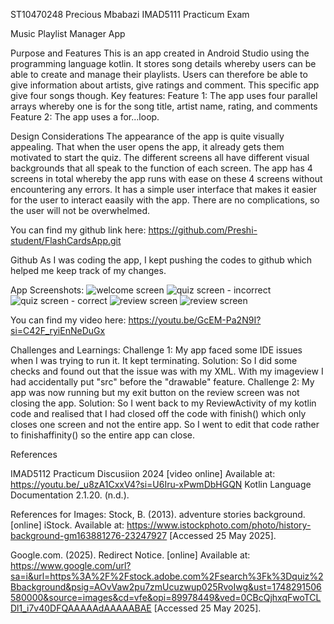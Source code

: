 ST10470248
Precious Mbabazi
IMAD5111 Practicum Exam 

Music Playlist Manager App

Purpose and Features 
This is an app created in Android Studio using the programming language kotlin.  It stores song details whereby users can be able to create and manage their playlists. Users can therefore be able to give information about artists, give ratings and comment.  This specific app give four songs though. 
Key features:
Feature 1:  The app uses four parallel arrays whereby one is for the song title, artist name, rating, and comments 
Feature 2:  The app uses a for...loop. 

Design Considerations 
The appearance of the app is quite visually appealing. That when the user opens the app, it already gets them motivated to start the quiz. The different screens all have different visual backgrounds that all speak 
to the function of each screen. 
The app has 4 screens in total whereby the app runs with ease on these 4 screens without encountering any errors.  It has a simple user interface that makes it easier for the user 
to interact eaasily with the app. There are no complications, so the user will not be overwhelmed. 

You can find my github link here:
https://github.com/Preshi-student/FlashCardsApp.git

Github
As I was coding the app, I kept pushing the codes to github which helped me keep track of my changes. 

App Screenshots:
![welcome screen ](https://github.com/user-attachments/assets/a850c060-0639-4d6a-9656-4154738ba67d)
![quiz screen - incorrect ](https://github.com/user-attachments/assets/edf68a14-d1c4-43fe-bce6-480e00ea79ea)
![quiz screen - correct ](https://github.com/user-attachments/assets/7b3d7c1b-d871-4ba9-9bdc-522ebfb48040)
![review screen ](https://github.com/user-attachments/assets/a585a9fe-9ee3-41c6-b7e8-85131240d393)
![review screen ](https://github.com/user-attachments/assets/8a6968f8-b9db-4fdb-a248-1aec1437c15f)

You can find my video here:
https://youtu.be/GcEM-Pa2N9I?si=C42F_ryiEnNeDuGx

Challenges and Learnings: 
Challenge 1: My app faced some IDE issues when I was trying to run it. It kept terminating. 
Solution: So I did some checks and found out that the issue was with my XML. With my imageview I had accidentally put "src" before the "drawable" feature. 
Challenge 2: My app was now running but my exit button on the review screen was not closing the app. 
Solution: So I went back to my ReviewActivity of my kotlin code and realised that I had closed off the code with finish() which only closes one screen and not the entire app.  So I went to edit that code rather to 
finishaffinity() so the entire app can close. 

References 

IMAD5112 Practicum Discusiion 2024 [video online] Available at: https://youtu.be/_u8zA1CxxV4?si=U6Iru-xPwmDbHGQN
Kotlin Language Documentation 2.1.20. (n.d.).

References for Images:
Stock, B. (2013). adventure stories background. [online] iStock. Available at: https://www.istockphoto.com/photo/history-background-gm163881276-23247927 [Accessed 25 May 2025].

Google.com. (2025). Redirect Notice. [online] Available at: https://www.google.com/url?sa=i&url=https%3A%2F%2Fstock.adobe.com%2Fsearch%3Fk%3Dquiz%2Bbackground&psig=AOvVaw2pu7zmUcuzwup025RvoIwg&ust=1748291506580000&source=images&cd=vfe&opi=89978449&ved=0CBcQjhxqFwoTCLDl1_i7v40DFQAAAAAdAAAAABAE [Accessed 25 May 2025].



















